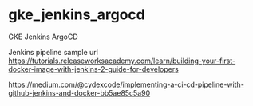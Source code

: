 # gke_jenkins_argocd
GKE Jenkins ArgoCD


Jenkins pipeline sample url
https://tutorials.releaseworksacademy.com/learn/building-your-first-docker-image-with-jenkins-2-guide-for-developers

https://medium.com/@cydexcode/implementing-a-ci-cd-pipeline-with-github-jenkins-and-docker-bb5ae85c5a90
